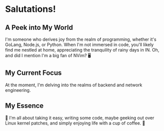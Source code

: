 # Salutations!

## A Peek into My World

I'm someone who derives joy from the realm of programming, whether it's GoLang, Node.js, or Python. When I'm not immersed in code, you'll likely find me nestled at home, appreciating the tranquility of rainy days in IN. Oh, and did I mention I'm a big fan of NVim? 🖥️

## My Current Focus

At the moment, I'm delving into the realms of backend and network engineering.

## My Essence

🐼 I'm all about taking it easy, writing some code, maybe geeking out over Linux kernel patches, and simply enjoying life with a cup of coffee. 🍵
